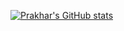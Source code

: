 [![Prakhar's GitHub stats](https://github-readme-stats.vercel.app/api?username=pro-khar)](https://github.com/pro-khar/github-readme-stats&theme=radical)

